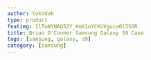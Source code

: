 ```yaml
---
author: tokodab
type: product
featimg: 1lTuNYNAQ52Y_KmX1oYCKUVguca0l3SSR
title: Brian O'Conner Samsung Galaxy S9 Case
tags: [samsung, galaxy, s9]
category: [samsung]
---
```


